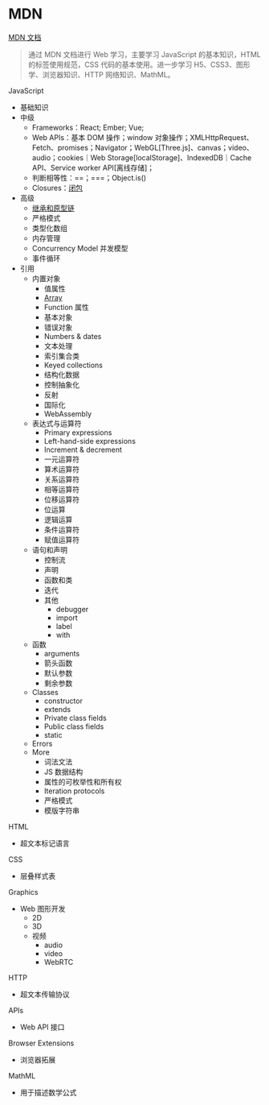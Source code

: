 # MDN

[MDN 文档](https://developer.mozilla.org/)

> 通过 MDN 文档进行 Web 学习，主要学习 JavaScript 的基本知识，HTML 的标签使用规范，CSS 代码的基本使用。进一步学习 H5、CSS3、图形学、浏览器知识、HTTP 网络知识、MathML。

JavaScript

- 基础知识
- 中级
  - Frameworks：React; Ember; Vue;
  - Web APIs：基本 DOM 操作；window 对象操作；XMLHttpRequest、Fetch、promises；Navigator；WebGL[Three.js]、canvas；video、audio；cookies｜Web Storage[localStorage]、IndexedDB｜Cache API、Service worker API[离线存储]；
  - 判断相等性：==；===；Object.is()
  - Closures：[闭包](https://developer.mozilla.org/zh-CN/docs/Web/JavaScript/Closures)
- 高级
  - [继承和原型链](https://developer.mozilla.org/zh-CN/docs/Web/JavaScript/Inheritance_and_the_prototype_chain)
  - 严格模式
  - 类型化数组
  - 内存管理
  - Concurrency Model 并发模型
  - 事件循环
- 引用
  - 内置对象
    - 值属性
    - [Array](/MDN/base/Array.html)
    - Function 属性
    - 基本对象
    - 错误对象
    - Numbers & dates
    - 文本处理
    - 索引集合类
    - Keyed collections
    - 结构化数据
    - 控制抽象化
    - 反射
    - 国际化
    - WebAssembly
  - 表达式与运算符
    - Primary expressions
    - Left-hand-side expressions
    - Increment & decrement
    - 一元运算符
    - 算术运算符
    - 关系运算符
    - 相等运算符
    - 位移运算符
    - 位运算
    - 逻辑运算
    - 条件运算符
    - 赋值运算符
  - 语句和声明
    - 控制流
    - 声明
    - 函数和类
    - 迭代
    - 其他
      - debugger
      - import
      - label
      - with
  - 函数
    - arguments
    - 箭头函数
    - 默认参数
    - 剩余参数
  - Classes
    - constructor
    - extends
    - Private class fields
    - Public class fields
    - static
  - Errors
  - More
    - 词法文法
    - JS 数据结构
    - 属性的可枚举性和所有权
    - Iteration protocols
    - 严格模式
    - 模版字符串

HTML

- 超文本标记语言

CSS

- 层叠样式表

Graphics

- Web 图形开发
  - 2D
  - 3D
  - 视频
    - audio
    - video
    - WebRTC

HTTP

- 超文本传输协议

APIs

- Web API 接口

Browser Extensions

- 浏览器拓展

MathML

- 用于描述数学公式
